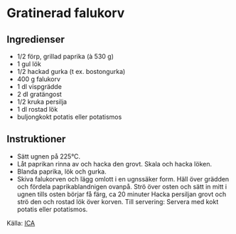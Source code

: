 # Gratinerad falukorv

## Ingredienser

* 1/2 förp, grillad paprika (à 530 g)
* 1 gul lök
* 1/2 hackad gurka (t ex. bostongurka)
* 400 g falukorv
* 1 dl vispgrädde
* 2 dl gratängost
* 1/2 kruka persilja
* 1 dl rostad lök
* buljongkokt potatis eller potatismos

## Instruktioner

* Sätt ugnen på 225°C.
* Låt paprikan rinna av och hacka den grovt. Skala och hacka löken.
* Blanda paprika, lök och gurka.
* Skiva falukorven och lägg omlott i en ugnssäker form. Häll över grädden och fördela paprikablandnigen ovanpå. Strö över osten och sätt in mitt i ugnen tills osten börjar få färg, ca 20 minuter Hacka persiljan grovt och strö den och rostad lök över korven. Till servering: Servera med kokt potatis eller potatismos.

 Källa: [ICA](https://www.ica.se/recept/gratinerad-falukorv-723247)